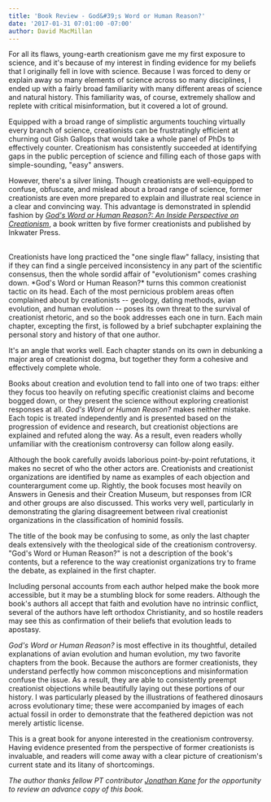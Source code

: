 ```yaml
---
title: 'Book Review - God&#39;s Word or Human Reason?'
date: '2017-01-31 07:01:00 -07:00'
author: David MacMillan
---
```


For all its flaws, young-earth creationism gave me my first exposure to science, and it's because of my interest in finding evidence for my beliefs that I originally fell in love with science. Because I was forced to deny or explain away so many elements of science across so many disciplines, I ended up with a fairly broad familiarity with many different areas of science and natural history. This familiarity was, of course, extremely shallow and replete with critical misinformation, but it covered a lot of ground.

Equipped with a broad range of simplistic arguments touching virtually every branch of science, creationists can be frustratingly efficient at churning out Gish Gallops that would take a whole panel of PhDs to effectively counter. Creationism has consistently succeeded at identifying gaps in the public perception of science and filling each of those gaps with simple-sounding, "easy" answers.

However, there's a silver lining. Though creationists are well-equipped to confuse, obfuscate, and mislead about a broad range of science, former creationists are even more prepared to explain and illustrate real science in a clear and convincing way. This advantage is demonstrated in splendid fashion by [*God's Word or Human Reason?: An Inside Perspective on Creationism*](https://www.amazon.com/Gods-Word-Human-Reason-Perspective/dp/1629013722), a book written by five former creationists and published by Inkwater Press.
<!--more-->
<br />
Creationists have long practiced the "one single flaw" fallacy, insisting that if they can find a single perceived inconsistency in any part of the scientific consensus, then the whole sordid affair of "evolutionism" comes crashing down. *God's Word or Human Reason?* turns this common creationist tactic on its head. Each of the most pernicious problem areas often complained about by creationists -- geology, dating methods, avian evolution, and human evolution -- poses its own threat to the survival of creationist rhetoric, and so the book addresses each one in turn. Each main chapter, excepting the first, is followed by a brief subchapter explaining the personal story and history of that one author.

It's an angle that works well. Each chapter stands on its own in debunking a major area of creationist dogma, but together they form a cohesive and effectively complete whole.

Books about creation and evolution tend to fall into one of two traps: either they focus too heavily on refuting specific creationist claims and become bogged down, or they present the science without exploring creationist responses at all. *God's Word or Human Reason?* makes neither mistake. Each topic is treated independently and is presented based on the progression of evidence and research, but creationist objections are explained and refuted along the way. As a result, even readers wholly unfamiliar with the creationism controversy can follow along easily.

Although the book carefully avoids laborious point-by-point refutations, it makes no secret of who the other actors are. Creationists and creationist organizations are identified by name as examples of each objection and counterargument come up. Rightly, the book focuses most heavily on Answers in Genesis and their Creation Museum, but responses from ICR and other groups are also discussed. This works very well, particularly in demonstrating the glaring disagreement between rival creationist organizations in the classification of hominid fossils.

The title of the book may be confusing to some, as only the last chapter deals extensively with the theological side of the creationism controversy. "God's Word or Human Reason?" is not a description of the book's contents, but a reference to the way creationist organizations try to frame the debate, as explained in the first chapter.

Including personal accounts from each author helped make the book more accessible, but it may be a stumbling block for some readers. Although the book's authors all accept that faith and evolution have no intrinsic conflict, several of the authors have left orthodox Christianity, and so hostile readers may see this as confirmation of their beliefs that evolution leads to apostasy.

*God's Word or Human Reason?* is most effective in its thoughtful, detailed explanations of avian evolution and human evolution, my two favorite chapters from the book. Because the authors are former creationists, they understand perfectly how common misconceptions and misinformation confuse the issue. As a result, they are able to consistently preempt creationist objections while beautifully laying out these portions of our history. I was particularly pleased by the illustrations of feathered dinosaurs across evolutionary time; these were accompanied by images of each actual fossil in order to demonstrate that the feathered depiction was not merely artistic license.

This is a great book for anyone interested in the creationism controversy. Having evidence presented from the perspective of former creationists is invaluable, and readers will come away with a clear picture of creationism's current state and its litany of shortcomings.

*The author thanks fellow PT contributor [Jonathan Kane](https://pandasthumb.org/archives/2016/11/creationist-class.html) for the opportunity to review an advance copy of this book.*
